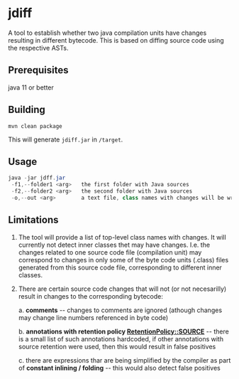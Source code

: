 # jdiff

A tool to establish whether two java compilation units have changes resulting in different bytecode. This is based on diffing source code using the respective ASTs.

## Prerequisites

java 11 or better

## Building

`mvn clean package`

This will generate `jdiff.jar` in `/target`.

## Usage


```java
java -jar jdff.jar
 -f1,--folder1 <arg>   the first folder with Java sources
 -f2,--folder2 <arg>   the second folder with Java sources
 -o,--out <arg>        a text file, class names with changes will be written to this file
```


## Limitations

1. The tool will provide a list of top-level class names with changes. It will currently not detect inner classes thet may have changes. I.e. the changes related to one source code file (compilation unit) may correspond to changes in only some of the byte code units (.class) files generated from this source code file, corresponding to different inner classes. 
2. There are certain source code changes that will not (or not necesarilly) result in changes to the corresponding bytecode: 

   a. __comments__ -- changes to comments are ignored (athough changes may change line numbers referenced in byte code)

   b. __annotations with retention policy [RetentionPolicy::SOURCE](https://docs.oracle.com/en/java/javase/11/docs/api/java.base/java/lang/annotation/RetentionPolicy.html#SOURCE)__ -- there is a small list of such annotations hardcoded, if other annotations with source retention were used, then this would result in false positives

   c. there are expressions thar are being simplified by the compiler as part of __constant inlining / folding__ -- this would also detect false positives
   
   
   
   
     


